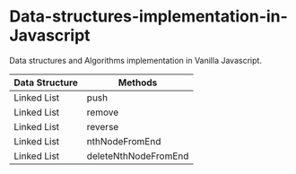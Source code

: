 # Data-structures-implementation-in-Javascript
Data structures and Algorithms implementation in Vanilla Javascript.

| Data Structure  | Methods |
| ------------- | ------------- |
| Linked List  | push  |
| Linked List  | remove  |
| Linked List  | reverse |
| Linked List  | nthNodeFromEnd |
| Linked List  | deleteNthNodeFromEnd |
